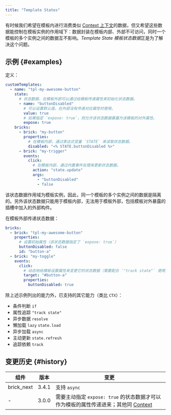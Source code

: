 ```yaml
---
title: "Template States"
---
```


有时候我们希望在模板内进行消费类似 [Context 上下文]的数据，但又希望这些数据能控制在模板实例的作用域下：数据封装在模板内部、外部不可访问，同时一个模板的多个实例之间的数据互不影响。*Template State 模板状态数据*正是为了解决这个问题。

## 示例 {#examples}

定义：

```yaml {3-7,12,17}
customTemplates:
  - name: "tpl-my-awesome-button"
    state:
      # 状态数据，在模板外部可以通过给模板传递属性来初始化状态数据。
      - name: "buttonDisabled"
        # 可以设置默认值，在外部没有传递对应属性时使用。
        value: true
        # 如果指定 `expose: true`，则允许该状态数据暴露为该模板的对外属性。
        expose: true
    bricks:
      - brick: "my-button"
        properties:
          # 在模板内部，通过表达式变量 `STATE` 来读取状态数据。
          disabled: "<% STATE.buttonDisabled %>"
      - brick: "my-trigger"
        events:
          click:
            # 在模板内部，通过内置事件处理来更新状态数据。
            action: "state.update"
            args:
              - "buttonDisabled"
              - false
```

该状态数据作用域为模板实例，因此，同一个模板的多个实例之间的数据是隔离的。另外该状态数据只能用于模板内部，无法用于模板外部，包括模板对外暴露的插槽中加入的外部构件。

在模板外部传递状态数据：

```yaml {5,13}
bricks:
  - brick: "tpl-my-awesome-button"
    properties:
      # 设置初始属性（该状态数据指定了 `expose: true`）
      buttonDisabled: false
      id: "button-a"
  - brick: "my-toggle"
    events:
      click:
        # 动态地给模板设置属性来变更它的状态数据（需要配合 `"track state"` 使用）
        target: "#button-a"
        properties:
          buttonDisabled: true
```

除上述示例列出的能力外，已支持的其它能力（类比 `CTX`）：

- 条件判断 `if`
- 属性追踪 `"track state"`
- 异步数据 `resolve`
- 懒加载 `lazy` `state.load`
- 异步加载 `async`
- 主动更新 `state.refresh`
- 追踪依赖 `track`

## 变更历史 {#history}

| 组件       | 版本  | 变更                                                                                 |
| ---------- | ----- | ------------------------------------------------------------------------------------ |
| brick_next | 3.4.1 | 支持 `async`                                                                         |
| -          | 3.0.0 | 需要主动指定 `expose: true` 的状态数据才可以作为模板的属性传递进来；其他同 [Context] |

[context 上下文]: context.md
[context]: context.md
